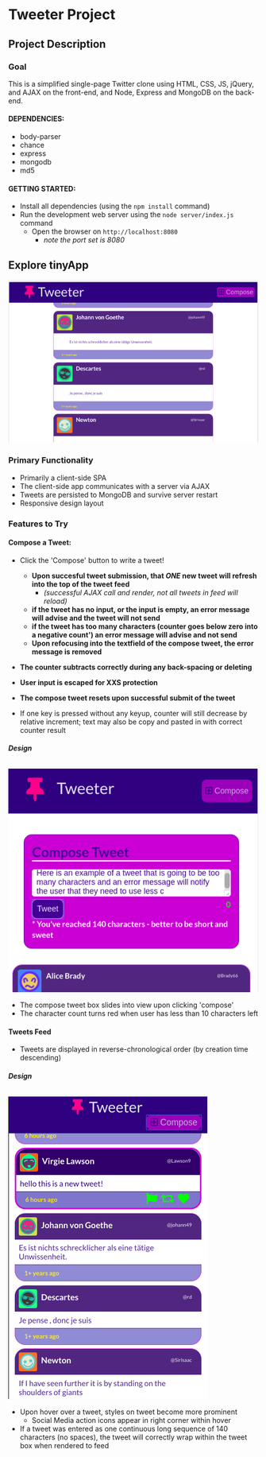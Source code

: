 # Tweeter Project 

## Project Description 

### Goal 

This is a simplified single-page Twitter clone using HTML, CSS, JS, jQuery, and AJAX on the front-end, and Node, Express and MongoDB on the back-end.

#### DEPENDENCIES:

- body-parser
- chance
- express
- mongodb
- md5

#### GETTING STARTED:

- Install all dependencies (using the `npm install` command)
- Run the development web server using the `node server/index.js` command
  - Open the browser on `http://localhost:8080`
    - *note the port set is 8080*

## Explore tinyApp

!['Main Page of Tweets'](https://github.com/jo-wood/tweeter/blob/master/docs/main_page.png)

### Primary Functionality

- Primarily a client-side SPA
- The client-side app communicates with a server via AJAX
- Tweets are persisted to MongoDB and survive server restart
- Responsive design layout

### Features to Try

#### Compose a Tweet:

  - Click the 'Compose' button to write a tweet!
    - **Upon succesful tweet submission, that *ONE* new tweet will refresh into the top of the tweet feed**
      - *(successful AJAX call and render, not all tweets in feed will reload)*
    - **if the tweet has no input, or the input is empty, an error message will advise and the tweet will not send**
    - **if the tweet has too many characters (counter goes below zero into a negative count') an error message will advise and not send**
    - **Upon refocusing into the textfield of the compose tweet, the error message is removed**
  - **The counter subtracts correctly during any back-spacing or deleting**
  - **User input is escaped for XXS protection**
  - **The compose tweet resets upon successful submit of the tweet**

  - If one key is pressed without any keyup, counter will still decrease by relative increment; text may also be copy and pasted in with correct counter result

###### **Design**

!['Compose a Tweet + Error Message'](https://github.com/jo-wood/tweeter/blob/master/docs/compose_tweet_with_error.png)

  - The compose tweet box slides into view upon clicking 'compose'
  - The character count turns red when user has less than 10 characters left

#### Tweets Feed

 - Tweets are displayed in reverse-chronological order (by creation time descending)

###### **Design**

!['Hover Tweet and Design Emphasis'](https://github.com/jo-wood/tweeter/blob/master/docs/hover_state.png)

  - Upon hover over a tweet, styles on tweet become more prominent
    - Social Media action icons appear in right corner within hover
  - If a tweet was entered as one continuous long sequence of 140 characters (no spaces), the tweet will correctly wrap within the tweet box when rendered to feed
